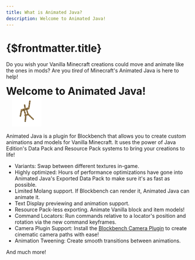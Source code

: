 ```yaml
---
title: What is Animated Java?
description: Welcome to Animated Java!
---
```


# {$frontmatter.title}

Do you wish your Vanilla Minecraft creations could move and animate like the ones in mods?
Are you <i>tired</i> of Minecraft's <WigglyText text="silly model limitations?"/> Animated Java is here to help!

<div
	class="aj-welcome-page-header"
>
	<h1 style="	margin-top: 0px; margin-bottom: 0">Welcome to Animated Java!</h1>
	<img
		src="/img/armor_stand_wave.gif"
		alt="Armor Stand Waving"
		width="80px"
		style="margin-left: 16px"
	/>
</div>

Animated Java is a plugin for Blockbench that allows you to create custom animations and models
for Vanilla Minecraft. It uses the power of Java Edition's Data Pack and Resource Pack systems
to bring your creations to life!

- Variants: Swap between different textures in-game.
- Highly optimized: Hours of performance optimizations have gone into Animated Java's Exported Data Pack to make sure it's as fast as possible.
- Limited Molang support. If Blockbench can render it, Animated Java can animate it.
- Text Display previewing and animation support.
- Resource Pack-less exporting. Animate Vanilla block and item models!
- Command Locators: Run commands relative to a locator's position and rotation via the new command keyframes.
- Camera Plugin Support: Install the [Blockbench Camera Plugin](https://www.blockbench.net/plugins/cameras) to create cinematic camera paths with ease!
- Animation Tweening: Create smooth transitions between animations.

And much more!
